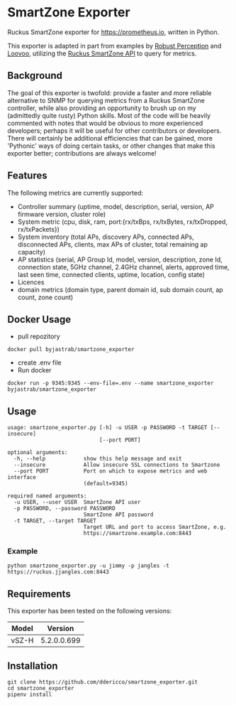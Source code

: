 # SmartZone Exporter

Ruckus SmartZone exporter for https://prometheus.io, written in Python.

This exporter is adapted in part from examples by [Robust Perception](https://www.robustperception.io/writing-a-jenkins-exporter-in-python/) and [Loovoo](https://github.com/lovoo/jenkins_exporter), utilizing the [Ruckus SmartZone API](http://docs.ruckuswireless.com/smartzone/5.2.0/sz100-public-api-reference-guide-520.html#access-point-operational-retrieve-operational-information-get) to query for metrics.

## Background
The goal of this exporter is twofold: provide a faster and more reliable alternative to SNMP for querying metrics from a Ruckus SmartZone controller, while also providing an opportunity to brush up on my (admittedly quite rusty) Python skills. Most of the code will be heavily commented with notes that would be obvious to more experienced developers; perhaps it will be useful for other contributors or developers. There will certainly be additional efficiencies that can be gained, more 'Pythonic' ways of doing certain tasks, or other changes that make this exporter better; contributions are always welcome!

## Features
The following metrics are currently supported:
* Controller summary (uptime, model, description, serial, version, AP firmware version, cluster role)
* System metric (cpu, disk, ram, port:{rx/txBps, rx/txBytes, rx/txDropped, rx/txPackets})
* System inventory (total APs, discovery APs, connected APs, disconnected APs, clients, max APs of cluster, total remaining ap capacity)
* AP statistics (serial, AP Group Id, model, version, description, zone Id, connection state, 5GHz channel, 2.4GHz channel, alerts, approved time,
 last seen time, connected clients, uptime, location, config state)
 * Licences
 * domain metrics (domain type, parent domain id, sub domain count, ap count, zone count)

## Docker Usage
* pull repozitory
``` docker
docker pull byjastrab/smartzone_exporter
```
* create .env file
* Run docker
``` docker
docker run -p 9345:9345 --env-file=.env --name smartzone_exporter byjastrab/smartzone_exporter
```

## Usage
```
usage: smartzone_exporter.py [-h] -u USER -p PASSWORD -t TARGET [--insecure]
                             [--port PORT]

optional arguments:
  -h, --help            show this help message and exit
  --insecure            Allow insecure SSL connections to Smartzone
  --port PORT           Port on which to expose metrics and web interface
                        (default=9345)

required named arguments:
  -u USER, --user USER  SmartZone API user
  -p PASSWORD, --password PASSWORD
                        SmartZone API password
  -t TARGET, --target TARGET
                        Target URL and port to access SmartZone, e.g.
                        https://smartzone.example.com:8443
```
### Example
```
python smartzone_exporter.py -u jimmy -p jangles -t https://ruckus.jjangles.com:8443
```

## Requirements
This exporter has been tested on the following versions:

| Model | Version     |
|-------|-------------|
| vSZ-H | 5.2.0.0.699 |

## Installation
```
git clone https://github.com/ddericco/smartzone_exporter.git
cd smartzone_exporter
pipenv install
```
